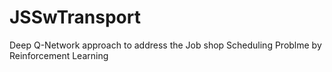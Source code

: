 # JSSwTransport
Deep Q-Network approach to address the Job shop Scheduling Problme by Reinforcement Learning
